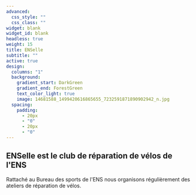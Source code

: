 ```yaml
---
advanced:
  css_style: ""
  css_class: ""
widget: blank
widget_id: blank
headless: true
weight: 15
title: ENSelle
subtitle: ""
active: true
design:
  columns: "1"
  background:
    gradient_start: DarkGreen
    gradient_end: ForestGreen
    text_color_light: true
    image: 14681588_1499420616865655_7232591871890902942_n.jpg
  spacing:
    padding:
      - 20px
      - "0"
      - 20px
      - "0"
---
```

## ENSelle est le club de réparation de vélos de l'ENS

Rattaché au Bureau des sports de l'ENS nous organisons régulièrement des ateliers de réparation de vélos.